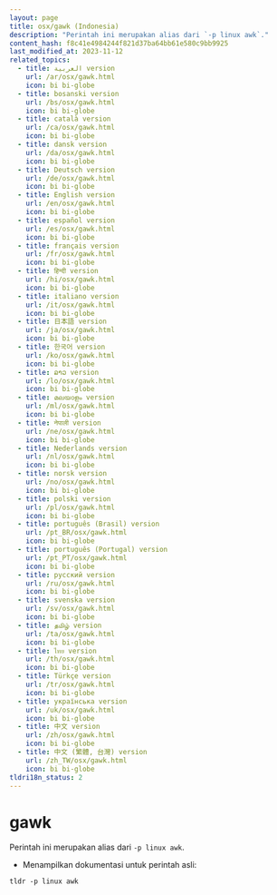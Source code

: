 ```yaml
---
layout: page
title: osx/gawk (Indonesia)
description: "Perintah ini merupakan alias dari `-p linux awk`."
content_hash: f8c41e4984244f821d37ba64bb61e580c9bb9925
last_modified_at: 2023-11-12
related_topics:
  - title: العربية version
    url: /ar/osx/gawk.html
    icon: bi bi-globe
  - title: bosanski version
    url: /bs/osx/gawk.html
    icon: bi bi-globe
  - title: català version
    url: /ca/osx/gawk.html
    icon: bi bi-globe
  - title: dansk version
    url: /da/osx/gawk.html
    icon: bi bi-globe
  - title: Deutsch version
    url: /de/osx/gawk.html
    icon: bi bi-globe
  - title: English version
    url: /en/osx/gawk.html
    icon: bi bi-globe
  - title: español version
    url: /es/osx/gawk.html
    icon: bi bi-globe
  - title: français version
    url: /fr/osx/gawk.html
    icon: bi bi-globe
  - title: हिन्दी version
    url: /hi/osx/gawk.html
    icon: bi bi-globe
  - title: italiano version
    url: /it/osx/gawk.html
    icon: bi bi-globe
  - title: 日本語 version
    url: /ja/osx/gawk.html
    icon: bi bi-globe
  - title: 한국어 version
    url: /ko/osx/gawk.html
    icon: bi bi-globe
  - title: ລາວ version
    url: /lo/osx/gawk.html
    icon: bi bi-globe
  - title: മലയാളം version
    url: /ml/osx/gawk.html
    icon: bi bi-globe
  - title: नेपाली version
    url: /ne/osx/gawk.html
    icon: bi bi-globe
  - title: Nederlands version
    url: /nl/osx/gawk.html
    icon: bi bi-globe
  - title: norsk version
    url: /no/osx/gawk.html
    icon: bi bi-globe
  - title: polski version
    url: /pl/osx/gawk.html
    icon: bi bi-globe
  - title: português (Brasil) version
    url: /pt_BR/osx/gawk.html
    icon: bi bi-globe
  - title: português (Portugal) version
    url: /pt_PT/osx/gawk.html
    icon: bi bi-globe
  - title: русский version
    url: /ru/osx/gawk.html
    icon: bi bi-globe
  - title: svenska version
    url: /sv/osx/gawk.html
    icon: bi bi-globe
  - title: தமிழ் version
    url: /ta/osx/gawk.html
    icon: bi bi-globe
  - title: ไทย version
    url: /th/osx/gawk.html
    icon: bi bi-globe
  - title: Türkçe version
    url: /tr/osx/gawk.html
    icon: bi bi-globe
  - title: українська version
    url: /uk/osx/gawk.html
    icon: bi bi-globe
  - title: 中文 version
    url: /zh/osx/gawk.html
    icon: bi bi-globe
  - title: 中文 (繁體, 台灣) version
    url: /zh_TW/osx/gawk.html
    icon: bi bi-globe
tldri18n_status: 2
---
```

# gawk

Perintah ini merupakan alias dari `-p linux awk`.

- Menampilkan dokumentasi untuk perintah asli:

`tldr -p linux awk`
